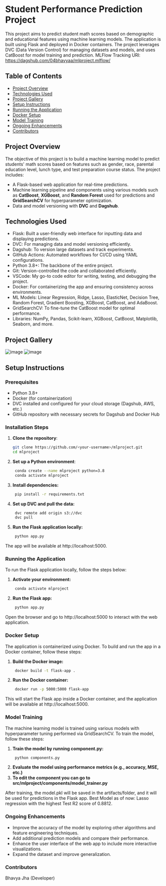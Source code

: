 # Student Performance Prediction Project

This project aims to predict student math scores based on demographic and educational features using machine learning models. The application is built using Flask and deployed in Docker containers. The project leverages DVC (Data Version Control) for managing datasets and models, and uses CatBoost for model training and prediction.
MLFlow Tracking URI: https://dagshub.com/04bhavyaa/mlproject.mlflow/

## Table of Contents

- [Project Overview](#project-overview)
- [Technologies Used](#technologies-used)
- [Project Gallery](#project-galley)
- [Setup Instructions](#setup-instructions)
- [Running the Application](#running-the-application)
- [Docker Setup](#docker-setup)
- [Model Training](#model-training)
- [Ongoing Enhancements](#ongoing-enhancements)
- [Contributors](#contributors)

## Project Overview

The objective of this project is to build a machine learning model to predict students' math scores based on features such as gender, race, parental education level, lunch type, and test preparation course status. The project includes:
- A Flask-based web application for real-time predictions.
- Machine learning pipeline and components using various models such as **CatBoost**, **XGBoost**, and **Random Forest** used for predictions and **GridSearchCV** for hyperparameter optimization.
- Data and model versioning with **DVC** and **Dagshub**.

## Technologies Used
- Flask: Built a user-friendly web interface for inputting data and displaying predictions.
- DVC: For managing data and model versioning efficiently.
- Dagshub: To version large datasets and track experiments.
- GitHub Actions: Automated workflows for CI/CD using YAML configurations.
- Python 3.8+: The backbone of the entire project.
- Git: Version-controlled the code and collaborated efficiently.
- VSCode: My go-to code editor for writing, testing, and debugging the project.
- Docker: For containerizing the app and ensuring consistency across environments.
- ML Models: Linear Regression, Ridge, Lasso, ElasticNet, Decision Tree, Random Forest, Gradient Boosting, XGBoost, CatBoost, and AdaBoost.
- GridSearchCV: To fine-tune the CatBoost model for optimal performance.
- Libraries: NumPy, Pandas, Scikit-learn, XGBoost, CatBoost, Matplotlib, Seaborn, and more.

## Project Gallery
![image](https://github.com/user-attachments/assets/731edf55-cf99-42fd-a9a6-8ceb98d00623)
![image](https://github.com/user-attachments/assets/05a1aebf-0c56-4014-b993-f0084d005311)

## Setup Instructions

### Prerequisites
- Python 3.8+
- Docker (for containerization)
- DVC installed and configured for your cloud storage (Dagshub, AWS, etc.)
- GitHub repository with necessary secrets for Dagshub and Docker Hub

### Installation Steps

1. **Clone the repository**:
   ```bash
   git clone https://github.com/<your-username>/mlproject.git
   cd mlproject
2. **Set up a Python environment**:
   ```bash
    conda create --name mlproject python=3.8
    conda activate mlproject
3. **Install dependencies:**

   ```bash
    pip install -r requirements.txt
4. **Set up DVC and pull the data:**
   ```bash
    dvc remote add origin s3://dvc
    dvc pull
5. **Run the Flask application locally:**
   ```bash
    python app.py
The app will be available at http://localhost:5000.

### Running the Application
To run the Flask application locally, follow the steps below:

1. **Activate your environment:**
   ```bash
    conda activate mlproject
2. **Run the Flask app:**
   ```bash
    python app.py
Open the browser and go to http://localhost:5000 to interact with the web application.

### Docker Setup
The application is containerized using Docker. To build and run the app in a Docker container, follow these steps:

1. **Build the Docker image:**
   ```bash
    docker build -t flask-app .
2. **Run the Docker container:**
   ```bash
    docker run -p 5000:5000 flask-app
This will start the Flask app inside a Docker container, and the application will be available at http://localhost:5000.

### Model Training
The machine learning model is trained using various models with hyperparameter tuning performed via GridSearchCV. To train the model, follow these steps:

1. **Train the model by running component.py:**
   ```bash
    python components.py
2. **Evaluate the model using performance metrics (e.g., accuracy, MSE, etc.)**
3. **To edit the component you can go to src/mlproject/components/model_trainer.py**

After training, the model.pkl will be saved in the artifacts/folder, and it will be used for predictions in the Flask app.
Best Model as of now: Lasso regression with the highest Test R2 score of 0.8812.

### Ongoing Enhancements
- Improve the accuracy of the model by exploring other algorithms and feature engineering techniques.
- Add additional prediction models and compare their performance.
- Enhance the user interface of the web app to include more interactive visualizations.
- Expand the dataset and improve generalization.

### Contributors
Bhavya Jha (Developer)
